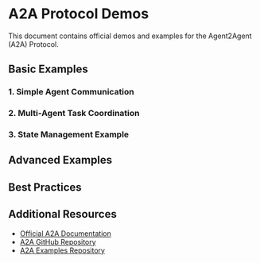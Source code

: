  # A2A Protocol Demos

This document contains official demos and examples for the Agent2Agent (A2A) Protocol.

## Basic Examples

### 1. Simple Agent Communication



### 2. Multi-Agent Task Coordination



### 3. State Management Example



## Advanced Examples



## Best Practices



## Additional Resources

- [Official A2A Documentation](https://google.github.io/A2A/#/)
- [A2A GitHub Repository](https://github.com/google/A2A)
- [A2A Examples Repository](https://github.com/google/A2A/tree/main/samples)
